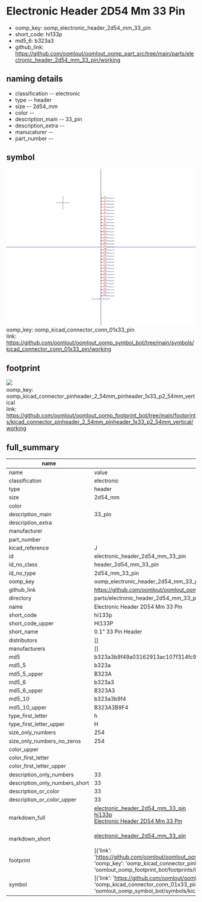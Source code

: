 # Electronic Header 2D54 Mm 33 Pin

  
* oomp_key: oomp_electronic_header_2d54_mm_33_pin 
* short_code: hi133p
* md5_6: b323a3  
* github_link: https://github.com/oomlout/oomlout_oomp_part_src/tree/main/parts/electronic_header_2d54_mm_33_pin/working  
## naming details
* classification -- electronic
* type -- header
* size -- 2d54_mm
* color -- 
* description_main -- 33_pin
* description_extra -- 
* manucaturer -- 
* part_number -- 



## symbol

![](symbol/0/working/working_600.png)  
oomp_key: oomp_kicad_connector_conn_01x33_pin  
link: https://github.com/oomlout/oomlout_oomp_symbol_bot/tree/main/symbols/kicad_connector_conn_01x33_pin/working  

## footprint

![](footprint/0/working/working_600.png)  
oomp_key: oomp_kicad_connector_pinheader_2_54mm_pinheader_1x33_p2_54mm_vertical  
link: https://github.com/oomlout/oomlout_oomp_footprint_bot/tree/main/footprints/kicad_connector_pinheader_2_54mm_pinheader_1x33_p2_54mm_vertical/working  

## full_summary
| name | value | 
| --- | --- | 
| name | value | 
| classification | electronic | 
| type | header | 
| size | 2d54_mm | 
| color |  | 
| description_main | 33_pin | 
| description_extra |  | 
| manufacturer |  | 
| part_number |  | 
| kicad_reference | J | 
| id | electronic_header_2d54_mm_33_pin | 
| id_no_class | header_2d54_mm_33_pin | 
| id_no_type | 2d54_mm_33_pin | 
| oomp_key | oomp_electronic_header_2d54_mm_33_pin | 
| github_link | https://github.com/oomlout/oomlout_oomp_part_src/tree/main/parts/electronic_header_2d54_mm_33_pin/working | 
| directory | parts/electronic_header_2d54_mm_33_pin | 
| name | Electronic Header 2D54 Mm 33 Pin | 
| short_code | hi133p | 
| short_code_upper | HI133P | 
| short_name | 0.1" 33 Pin Header | 
| distributors | [] | 
| manufacturers | [] | 
| md5 | b323a3b9f49a03162913ac107f314fc9 | 
| md5_5 | b323a | 
| md5_5_upper | B323A | 
| md5_6 | b323a3 | 
| md5_6_upper | B323A3 | 
| md5_10 | b323a3b9f4 | 
| md5_10_upper | B323A3B9F4 | 
| type_first_letter | h | 
| type_first_letter_upper | H | 
| size_only_numbers | 254 | 
| size_only_numbers_no_zeros | 254 | 
| color_upper |  | 
| color_first_letter |  | 
| color_first_letter_upper |  | 
| description_only_numbers | 33 | 
| description_only_numbers_short | 33 | 
| description_or_color | 33 | 
| description_or_color_upper | 33 | 
| markdown_full | [electronic_header_2d54_mm_33_pin](https://github.com/oomlout/oomlout_oomp_part_src/tree/main/parts/electronic_header_2d54_mm_33_pin/working)<br>[hi133p](https://github.com/oomlout/oomlout_oomp_part_src/tree/main/parts/electronic_header_2d54_mm_33_pin/working)<br>[Electronic Header 2D54 Mm 33 Pin](https://github.com/oomlout/oomlout_oomp_part_src/tree/main/parts/electronic_header_2d54_mm_33_pin/working)<br><br> | 
| markdown_short | [electronic_header_2d54_mm_33_pin](https://github.com/oomlout/oomlout_oomp_part_src/tree/main/parts/electronic_header_2d54_mm_33_pin/working)<br><br> | 
| footprint | [{'link': 'https://github.com/oomlout/oomlout_oomp_footprint_bot/tree/main/foootprntss/kicad_connector_pinheader_2_54mm_pinheader_1x33_p2_54mm_vertical', 'oomp_key': 'oomp_kicad_connector_pinheader_2_54mm_pinheader_1x33_p2_54mm_vertical', 'directory': 'oomlout_oomp_footprint_bot/footprints/kicad_connector_pinheader_2_54mm_pinheader_1x33_p2_54mm_vertical//working/working.kicad_mod'}] | 
| symbol | [{'link': 'https://github.com/oomlout/oomlout_oomp_symbol_bot/tree/main/symbols/kicad_connector_conn_01x33_pin', 'oomp_key': 'oomp_kicad_connector_conn_01x33_pin', 'directory': 'oomlout_oomp_symbol_bot/symbols/kicad_connector_conn_01x33_pin//working/working.kicad_sym'}] | 
